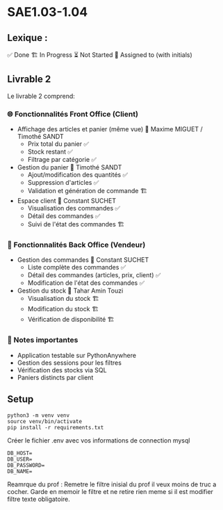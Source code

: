 # SAE1.03-1.04


## Lexique : 
✅ Done
🏗️ In Progress
⏳ Not Started
👤 Assigned to (with initials)

## Livrable 2
Le livrable 2 comprend:

### 🌐 Fonctionnalités Front Office (Client) 
- Affichage des articles et panier (même vue) 👤 Maxime MIGUET / Timothé SANDT
  - Prix total du panier ✅
  - Stock restant ✅
  - Filtrage par catégorie ✅
- Gestion du panier 👤 Timothé SANDT
  - Ajout/modification des quantités ✅
  - Suppression d'articles ✅
  - Validation et génération de commande 🏗️
- Espace client 👤 Constant SUCHET
  - Visualisation des commandes ✅
  - Détail des commandes ✅
  - Suivi de l'état des commandes 🏗️

### 🔧 Fonctionnalités Back Office (Vendeur)
- Gestion des commandes 👤 Constant SUCHET
  - Liste complète des commandes ✅
  - Détail des commandes (articles, prix, client) ✅
  - Modification de l'état des commandes ✅
- Gestion du stock 👤 Tahar Amin Touzi
  - Visualisation du stock 🏗️
  - Modification du stock 🏗️
  - Vérification de disponibilité 🏗️

### 📝 Notes importantes
- Application testable sur PythonAnywhere
- Gestion des sessions pour les filtres
- Vérification des stocks via SQL
- Paniers distincts par client


## Setup
```
python3 -m venv venv
source venv/bin/activate
pip install -r requirements.txt 
```

Créer le fichier .env avec vos informations de connection mysql
```
DB_HOST=
DB_USER=
DB_PASSWORD=
DB_NAME=
```

Reamrque du prof :
Remetre le filtre inisial du prof 
il veux moins de truc a cocher.
Garde en memoir le filtre et ne retire rien meme si il est modifier
filtre texte obligatoire. 
